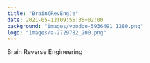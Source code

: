 ```yaml
---
title: "Brain(RevEng)e"
date: 2021-05-12T09:55:35+02:00
background: "images/voodoo-5936491_1280.png"
logo: "images/a-2729782_200.png"
---
```


Brain Reverse Engineering

